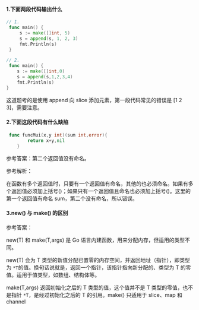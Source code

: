 ####  1.下面两段代码输出什么

```go
// 1.
 func main() {
     s := make([]int, 5)
     s = append(s, 1, 2, 3)
     fmt.Println(s)
 }

// 2.
 func main() {
    s := make([]int,0)
    s = append(s,1,2,3,4)
    fmt.Println(s)
}
```

这道题考的是使用 append 向 slice 添加元素，第一段代码常见的错误是 [1 2 3]，需要注意。

####  2.下面这段代码有什么缺陷

```go
 func funcMui(x,y int)(sum int,error){
        return x+y,nil
    }
```

参考答案：第二个返回值没有命名。

参考解析：

在函数有多个返回值时，只要有一个返回值有命名，其他的也必须命名。如果有多个返回值必须加上括号()；如果只有一个返回值且命名也必须加上括号()。这里的第一个返回值有命名 sum，第二个没有命名，所以错误。

####  3.new() 与 make() 的区别

参考答案：

new(T) 和 make(T,args) 是 Go 语言内建函数，用来分配内存，但适用的类型不同。

new(T) 会为 T 类型的新值分配已置零的内存空间，并返回地址（指针），即类型为 `*T`的值。换句话说就是，返回一个指针，该指针指向新分配的、类型为 T 的零值。适用于值类型，如数组、结构体等。

make(T,args) 返回初始化之后的 T 类型的值，这个值并不是 T 类型的零值，也不是指针 `*T`，是经过初始化之后的 T 的引用。make() 只适用于 slice、map 和 channel

